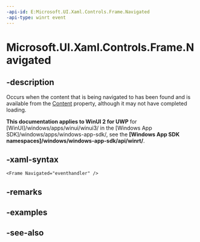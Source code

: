 ```yaml
---
-api-id: E:Microsoft.UI.Xaml.Controls.Frame.Navigated
-api-type: winrt event
---
```


<!-- Event syntax
public event Windows.UI.Xaml.Navigation.NavigatedEventHandler Navigated
-->

# Microsoft.UI.Xaml.Controls.Frame.Navigated

## -description
Occurs when the content that is being navigated to has been found and is available from the [Content](contentcontrol_content.md) property, although it may not have completed loading.

**This documentation applies to WinUI 2 for UWP** for [WinUI]/windows/apps/winui/winui3/ in the [Windows App SDK]/windows/apps/windows-app-sdk/, see the **[Windows App SDK namespaces]/windows/windows-app-sdk/api/winrt/**.

## -xaml-syntax
```xaml
<Frame Navigated="eventhandler" />
```


## -remarks

## -examples

## -see-also
